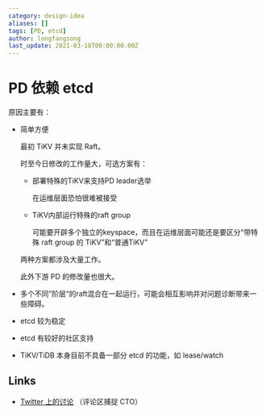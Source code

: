 ```yaml
---
category: design-idea
aliases: []
tags: [PD, etcd]
author: longfangsong
last_update: 2021-03-18T00:00:00.00Z
---
```

# PD 依赖 etcd

原因主要有：

- 简单方便
  
  最初 TiKV 并未实现 Raft。
  
  时至今日修改的工作量大，可选方案有：
  - 部署特殊的TiKV来支持PD leader选举
    
    在运维层面恐怕很难被接受
  
  - TiKV内部运行特殊的raft group
    
    可能要开辟多个独立的keyspace，而且在运维层面可能还是要区分“带特殊 raft group 的 TiKV”和“普通TiKV”
  
  两种方案都涉及大量工作。
  
  此外下游 PD 的修改量也很大。
  
- 多个不同”阶层“的raft混合在一起运行，可能会相互影响并对问题诊断带来一些障碍。
- etcd 较为稳定
- etcd 有较好的社区支持
- TiKV/TiDB 本身目前不具备一部分 etcd 的功能，如 lease/watch

## Links

- [Twitter 上的讨论](https://twitter.com/lemon_hx/status/1366760653835300866?s=21)
  （评论区捕捉 CTO）
